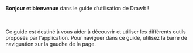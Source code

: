 **Bonjour et bienvenue** dans le guide d’utilisation de DrawIt !

</br></br>Ce guide est destiné à vous aider à découvrir et utiliser les différents outils proposés par l’application. Pour naviguer dans ce guide, utilisez la barre de naviguation sur la gauche de la page.<br/>
